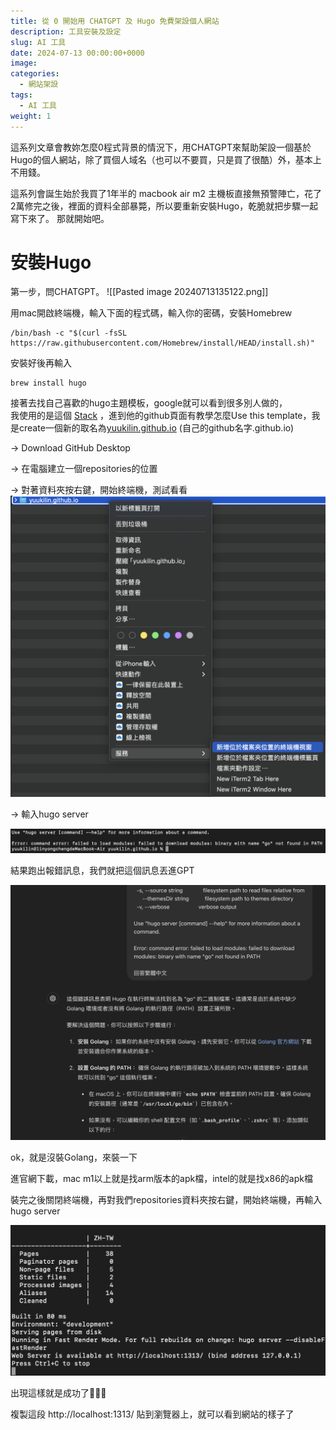 ```yaml
---
title: 從 0 開始用 CHATGPT 及 Hugo 免費架設個人網站
description: 工具安裝及設定
slug: AI 工具
date: 2024-07-13 00:00:00+0000
image: 
categories:
  - 網站架設
tags:
  - AI 工具
weight: 1
---
```

這系列文章會教妳怎麼0程式背景的情況下，用CHATGPT來幫助架設一個基於Hugo的個人網站，除了買個人域名（也可以不要買，只是買了很酷）外，基本上不用錢。    


這系列會誕生始於我買了1年半的 macbook air m2 主機板直接無預警陣亡，花了2萬修完之後，裡面的資料全部暴斃，所以要重新安裝Hugo，乾脆就把步驟一起寫下來了。
那就開始吧。

# 安裝Hugo
第一步，問CHATGPT。
![[Pasted image 20240713135122.png]]


用mac開啟終端機，輸入下面的程式碼，輸入你的密碼，安裝Homebrew
```
/bin/bash -c "$(curl -fsSL https://raw.githubusercontent.com/Homebrew/install/HEAD/install.sh)"
```
安裝好後再輸入
```
brew install hugo
```

接著去找自己喜歡的hugo主題模板，google就可以看到很多別人做的，  
我使用的是這個 [Stack](https://stack.jimmycai.com/) ，進到他的github頁面有教學怎麼Use this template，我是create一個新的取名為[yuukilin.github.io](https://github.com/yuukilin/yuukilin.github.io)  (自己的github名字.github.io)

-> Download GitHub Desktop

-> 在電腦建立一個repositories的位置

-> 對著資料夾按右鍵，開始終端機，測試看看
![](Pasted-image-20240714135922.png)

-> 輸入hugo server

![](Pasted-image-20240714140034.png)

結果跑出報錯訊息，我們就把這個訊息丟進GPT

![](Pasted-image-20240714140417.png)

ok，就是沒裝Golang，來裝一下

進官網下載，mac m1以上就是找arm版本的apk檔，intel的就是找x86的apk檔

裝完之後關閉終端機，再對我們repositories資料夾按右鍵，開始終端機，再輸入hugo server 

![](Pasted-image-20240714141110.png)

出現這樣就是成功了🎉🎉🎉

複製這段 http://localhost:1313/ 貼到瀏覽器上，就可以看到網站的樣子了

